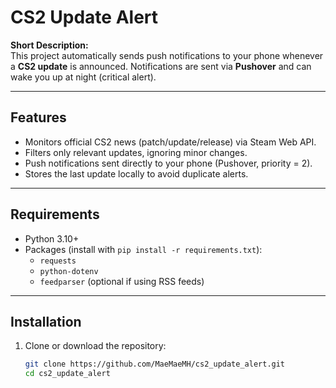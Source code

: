 # CS2 Update Alert

**Short Description:**  
This project automatically sends push notifications to your phone whenever a **CS2 update** is announced. Notifications are sent via **Pushover** and can wake you up at night (critical alert).

---

## Features
- Monitors official CS2 news (patch/update/release) via Steam Web API.  
- Filters only relevant updates, ignoring minor changes.  
- Push notifications sent directly to your phone (Pushover, priority = 2).  
- Stores the last update locally to avoid duplicate alerts.  

---

## Requirements
- Python 3.10+  
- Packages (install with `pip install -r requirements.txt`):  
  - `requests`  
  - `python-dotenv`  
  - `feedparser` (optional if using RSS feeds)  

---

## Installation

1. Clone or download the repository:
   ```bash
   git clone https://github.com/MaeMaeMH/cs2_update_alert.git
   cd cs2_update_alert
